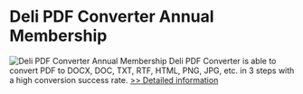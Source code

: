 # Deli PDF Converter Annual Membership
![Deli PDF Converter Annual Membership](https://mycommerce.akamaized.net/api/pimages/P300740624/BIG/300740624.PNG)
Deli PDF Converter is able to convert PDF to DOCX, DOC, TXT, RTF, HTML, PNG, JPG, etc. in 3 steps with a high conversion success rate.
[>> Detailed information](https://secure.shareit.com/shareit/product.html?productid=300740624&affiliateid=200057808)